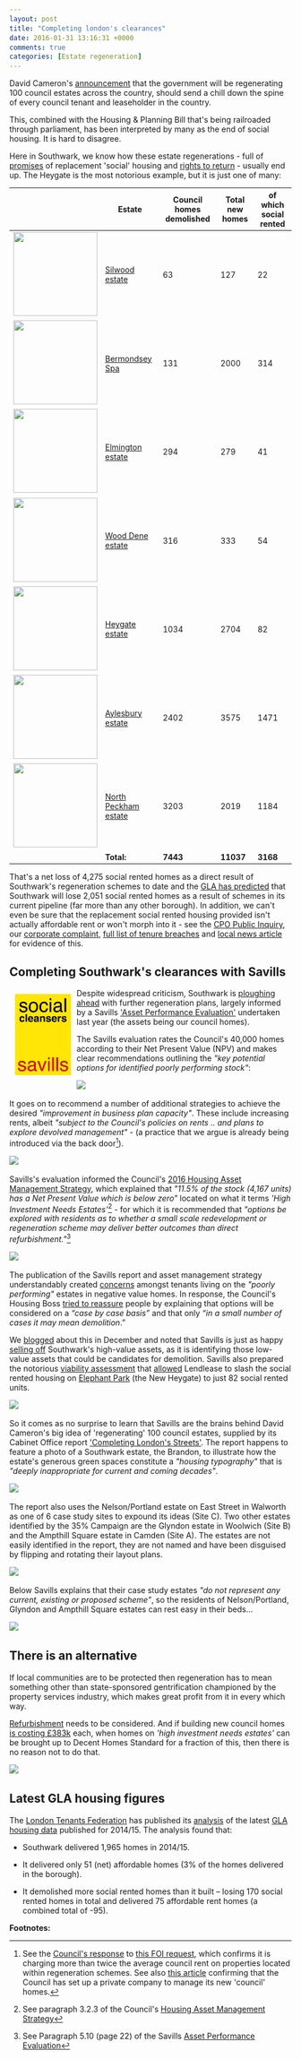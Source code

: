 ```yaml
---
layout: post
title: "Completing london's clearances"
date: 2016-01-31 13:16:31 +0000
comments: true
categories: [Estate regeneration] 
---
```

David Cameron's [announcement](https://www.gov.uk/government/news/prime-minister-pledges-to-transform-sink-estates) that the government will be regenerating 100 council estates across the country, should send a chill down the spine of every council tenant and leaseholder in the country.

This, combined with the Housing & Planning Bill that's being railroaded through parliament, has been interpreted by many as the end of social housing. It is hard to disagree.

Here in Southwark, we know how these estate regenerations - full of [promises](/affordable-housing/) of replacement 'social' housing and [rights to return](/2013-06-08-the-heygate-diaspora/) - usually end up. The Heygate is the most notorious example, but it is just one of many:

|   | Estate  | Council homes demolished  | Total new homes  | of which social rented  |
|---|---|---|---|---|
| <img src="http://crappistmartin.github.io/images/silwood.jpg" height="150" width="150"> | [Silwood estate](http://35percent.org/silwood-estate-regeneration/)  | 63  | 127  | 22  |
| <img src="http://crappistmartin.github.io/images/BermondseySpaDemolition.jpg" height="150" width="150">  | [Bermondsey Spa](http://35percent.org/bermondsey-spa-regeneration/)  | 131  | 2000  | 314  |
| <img src="http://crappistmartin.github.io/images/elmingtondemolition.jpg" height="150" width="150"> | [Elmington estate](http://35percent.org/elmington-estate-regeneration/) | 294  | 279  | 41  |
| <img src="http://crappistmartin.github.io/images/wooddene1.jpg" height="150" width="150"> | [Wood Dene estate](http://35percent.org/wood-dene-estate-regeneration/) | 316 | 333 | 54 |
| <img src="http://crappistmartin.github.io/images/heygatedemolition.jpg" height="150" width="150"> | [Heygate estate](http://35percent.org/heygate-regeneration-faq/) | 1034 | 2704 | 82 |
| <img src="http://crappistmartin.github.io/images/aylesburydemolition.jpg" height="150" width="150"> | [Aylesbury estate](http://35percent.org/aylesbury-estate/) | 2402 | 3575 | 1471 |
| <img src="http://crappistmartin.github.io/images/northpeckham5.jpg" height="150" width="150"> | [North Peckham estate](http://35percent.org/north-peckham-estate/) | 3203 | 2019 | 1184 |
|   | __Total:__ | __7443__ | __11037__ | __3168__ |


That's a net loss of 4,275 social rented homes as a direct result of Southwark's regeneration schemes to date and the [GLA has predicted](https://www.london.gov.uk/press-releases/assembly/darren-johnson/loss-of-social-housing-through-estate-regeneration) that Southwark will lose 2,051 social rented homes as a result of schemes in its current pipeline (far more than any other borough). In addition, we can't even be sure that the replacement social rented housing provided isn't actually affordable rent or won't morph into it - see the [CPO Public Inquiry](https://youtu.be/x0CIUdfA-JU?t=4m12s), our [corporate complaint](http://crappistmartin.github.io/images/Corporate_Complaint_15_Dec_2015Final.pdf), [full list of tenure breaches](http://crappistmartin.github.io/images/section106_tenure_breaches.pdf) and [local news article](http://crappistmartin.github.io/images/SN_affordablerent.pdf) for evidence of this.

## Completing Southwark's clearances with Savills
<img src="/img/socialcleanserssavills.jpg" align="left" style="margin:10px" width="100">Despite widespread criticism, Southwark is [ploughing ahead](/2015-03-28-manifesto-for-destruction-of-council-estates/) with further regeneration plans, largely informed by a Savills ['Asset Performance Evaluation'](http://moderngov.southwark.gov.uk/documents/s55626/Appendix%204%20Savills%20Evaluation.pdf) undertaken last year (the assets being our council homes).

The Savills evaluation rates the Council's 40,000 homes according to their Net Present Value (NPV) and makes clear recommendations outlining the _"key potential options for identified poorly performing stock"_:

![](http://35percent.org/img/savills2.png)

It goes on to recommend a number of additional strategies to achieve the desired _"improvement in business plan capacity"_. These include increasing rents, albeit _"subject to the Council's policies on rents .. and plans to explore devolved management"_ - (a practice that we argue is already being introduced via the back door[^3]).

![](http://35percent.org/img/savills1.png)

Savills's evaluation informed the Council's [2016 Housing Asset Management Strategy](https://consultations.southwark.gov.uk/housing-community-services-department-community-engagement-team/asset-management-consultation/supporting_documents/Asset%20Management%20Strategy.pdf), which explained that _"11.5% of the stock (4,167 units) has a Net Present Value which is below zero"_ located on what it terms _'High Investment Needs Estates'_[^1] - for which it is recommended that _"options be explored with residents as to whether a small scale redevelopment or regeneration scheme may deliver better outcomes than direct refurbishment."_[^2]

![](http://crappistmartin.github.io/images/AssetManagementStrategy7.png)

The publication of the Savills report and asset management strategy understandably created [concerns](http://www.southwarknews.co.uk/news/your-home-is-worth-less-than-nothing-council-report-evaluates-southwark-properties/) amongst tenants living on the _"poorly performing"_ estates in negative value homes. In response, the Council's Housing Boss [tried to reassure](http://www.southwarknews.co.uk/news/no-more-wholesale-estate-demolition-says-housing-boss/) people by explaining that options will be considered on a _“case by case basis”_ and that only _“in a small number of cases it may mean demolition_.”

We [blogged](/2015-12-20-heygate-sell-off-how-much-are-we-getting/) about this in December and noted that Savills is just as happy [selling off](/auctions) Southwark's high-value assets, as it is identifying those low-value assets that could be candidates for demolition. Savills also prepared the notorious [viability assessment](http://crappistmartin.github.io/collated-viability-assessments/) that [allowed](/2015-06-25-heygate-viability-assessment-finally-revealed/) Lendlease to slash the social rented housing on [Elephant Park](http://www.elephantpark.co.uk) (the New Heygate) to just 82 social rented units. 

![](http://35percent.org/img/savills.png)

So it comes as no surprise to learn that Savills are the brains behind David Cameron's big idea of 'regenerating' 100 council estates, supplied by its Cabinet Office report ['Completing London's Streets'](http://www.savills.co.uk/research_articles/141285/198087-0). The report happens to feature a photo of a Southwark estate, the Brandon, to illustrate how the estate's generous green spaces constitute a _"housing typography"_ that is _"deeply inappropriate for current and coming decades"_.   

![](http://crappistmartin.github.io/images/completing-londons-streets-brandon.png)

The report also uses the Nelson/Portland estate on East Street in Walworth as one of 6 case study sites to expound its ideas (Site C). Two other estates identified by the 35% Campaign are the Glyndon estate in Woolwich (Site B) and the Ampthill Square estate in Camden (Site A). The estates are not easily identified in the report, they are not named and have been disguised by flipping and rotating their layout plans.

![](http://crappistmartin.github.io/images/completing-londons-streets.png)

Below Savills explains that their case study estates _"do not represent any current, existing or proposed scheme"_, so the residents of Nelson/Portland, Glyndon and Ampthill Square estates can rest easy in their beds...

![](http://crappistmartin.github.io/images/ybarthes.png)

## There is an alternative
If local communities are to be protected then regeneration has to mean something other than state-sponsored gentrification championed by the property services industry, which makes great profit from it in every which way. 

[Refurbishment](http://www.engineering.ucl.ac.uk/engineering-exchange/demolition-refurbishment-social-housing/) needs to be considered. And if building new council homes [is costing £383k](http://www.estatesgazette.com/blogs/london-residential-research/2015/07/costs-southwark-council-528149-build-council-flat/) each, when homes on _'high investment needs estates'_ can be brought up to Decent Homes Standard for a fraction of this, then there is no reason not to do that.

![](http://crappistmartin.github.io/images/dhscosts.png)

## Latest GLA housing figures
The [London Tenants Federation](http://www.londontenants.org/) has published its [analysis](/img/LTF_delivery_of_housing_in_London_2014-15.pdf) of the latest [GLA housing data](http://data.london.gov.uk/dataset/gla-affordable-housing-programme-outturn/resource/0ff48fbb-5119-4af1-9692-d0fa57093371) published for 2014/15. The analysis found that:

* Southwark delivered 1,965 homes in 2014/15.

* It delivered only 51 (net) affordable homes (3% of the homes delivered in the borough).

* It demolished more social rented homes than it built – losing 170 social rented homes in total and delivered 75 affordable rent homes (a combined total of -95).




__Footnotes:__  

[^1]: See paragraph 3.2.3 of the Council's [Housing Asset Management Strategy](https://consultations.southwark.gov.uk/housing-community-services-department-community-engagement-team/asset-management-consultation/supporting_documents/Asset%20Management%20Strategy.pdf)

[^2]: See Paragraph 5.10 (page 22) of the Savills [Asset Performance Evaluation](http://moderngov.southwark.gov.uk/documents/s55626/Appendix%204%20Savills%20Evaluation.pdf)

[^3]: See the [Council's response](https://www.whatdotheyknow.com/request/297570/response/725827/attach/2/Freedom%20of%20Information%20request%20response%20for%20570900.pdf) to [this FOI request](https://www.whatdotheyknow.com/request/temporary_housing_on_estates_for#incoming-725827), which confirms it is charging more than twice the average council rent on properties located within regeneration schemes. See also [this article](http://www.southwarknews.co.uk/news/southwark-council-to-set-up-own-housing-company/) confirming that the Council has set up a private company to manage its new 'council' homes.

<meta name="twitter:card" content="summary" />
<meta name="twitter:title" content="Completing London's Clearances" />
<meta name="twitter:description" content="Savills advises David Cameron and Peter John how to clear London's council estates." />
<meta name="twitter:image" content="http://crappistmartin.github.io/images/david-cameron_peter-john.jpg" />
